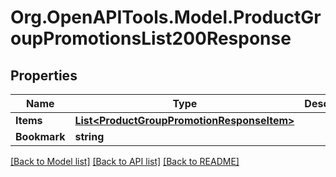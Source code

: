# Org.OpenAPITools.Model.ProductGroupPromotionsList200Response

## Properties

Name | Type | Description | Notes
------------ | ------------- | ------------- | -------------
**Items** | [**List&lt;ProductGroupPromotionResponseItem&gt;**](ProductGroupPromotionResponseItem.md) |  | 
**Bookmark** | **string** |  | [optional] 

[[Back to Model list]](../README.md#documentation-for-models) [[Back to API list]](../README.md#documentation-for-api-endpoints) [[Back to README]](../README.md)

